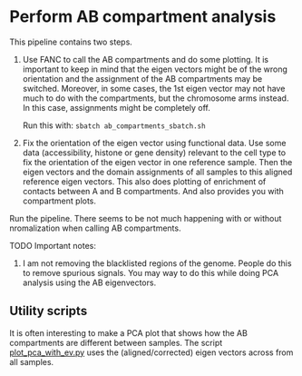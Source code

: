 # Perform AB compartment analysis

This pipeline contains two steps.

1. Use FANC to call the AB compartments and do some plotting.
   It is important to keep in mind that the eigen vectors might be of the wrong orientation and the assignment of the AB compartments may be switched. Moreover, in some cases, the 1st eigen vector may not have much to do with the compartments, but the chromosome arms instead. In this case, assignments might be completely off.

   Run this with: `sbatch ab_compartments_sbatch.sh`

2. Fix the orientation of the eigen vector using functional data.
   Use some data (accessibility, histone or gene density) relevant to the cell type to fix the orientation of the eigen vector in one reference sample. Then the eigen vectors and the domain assignments of all samples to this aligned reference eigen vectors. This also does plotting of enrichment of contacts between A and B compartments. And also provides you with compartment plots.

Run the pipeline. There seems to be not much happening with or without nromalization when calling AB compartments.

TODO
Important notes:
1. I am not removing the blacklisted regions of the genome. People do this to remove spurious signals. You may way to do this while doing PCA analysis using the AB eigenvectors.


## Utility scripts

It is often interesting to make a PCA plot that shows how the AB compartments are different between samples. The script [plot_pca_with_ev.py](utils/plot_pca_with_ev.py) uses the (aligned/corrected) eigen vectors across from all samples. 
